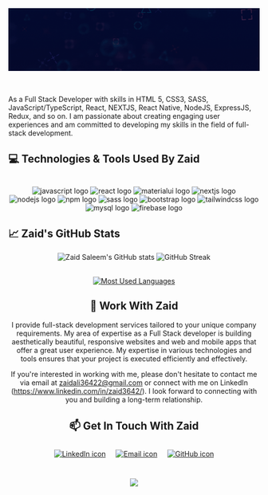 
<div style="display: flex; justify-content: center; align-items: center;">
 <img src="https://github.com/ZaidAli3642/ZaidAli3642/blob/main/Banner.gif"/>
  </div>
  <br><br>
    <p>As a Full Stack Developer with skills in HTML 5, CSS3, SASS, JavaScript/TypeScript, React, NEXTJS, React Native, NodeJS, ExpressJS, Redux, and so on. I am passionate about creating engaging user experiences and am committed to developing my skills in the field of full-stack development.</p>
    
  </div>
  
</div>


## 💻 Technologies & Tools Used By Zaid

<br> 
 
<div align="center">
  <img src="https://cdn.jsdelivr.net/gh/devicons/devicon/icons/javascript/javascript-plain.svg" height="50" width="50" alt="javascript logo"  />
  <img src="https://cdn.jsdelivr.net/gh/devicons/devicon/icons/react/react-original.svg" height="50" width="50" alt="react logo"  />
  <img src="https://cdn.jsdelivr.net/gh/devicons/devicon/icons/materialui/materialui-original.svg" height="50" width="50" alt="materialui logo"  />
  <img src="https://cdn.jsdelivr.net/gh/devicons/devicon/icons/nextjs/nextjs-original.svg" height="50" width="50" alt="nextjs logo"  />
  <img src="https://cdn.jsdelivr.net/gh/devicons/devicon/icons/nodejs/nodejs-original.svg" height="50" width="50" alt="nodejs logo"  />
  <img src="https://cdn.jsdelivr.net/gh/devicons/devicon/icons/npm/npm-original-wordmark.svg" height="50" width="50" alt="npm logo"  />
  <img src="https://cdn.jsdelivr.net/gh/devicons/devicon/icons/sass/sass-original.svg" height="50" width="50" alt="sass logo"  />
  <img src="https://cdn.jsdelivr.net/gh/devicons/devicon/icons/bootstrap/bootstrap-original.svg" height="50" width="50" alt="bootstrap logo"  />
  <img src="https://cdn.jsdelivr.net/gh/devicons/devicon/icons/tailwindcss/tailwindcss-plain.svg" height="50" width="50" alt="tailwindcss logo"  />
  <img src="https://cdn.jsdelivr.net/gh/devicons/devicon/icons/mysql/mysql-original-wordmark.svg" height="50" width="50" alt="mysql logo"  />
  <img src="https://cdn.jsdelivr.net/gh/devicons/devicon/icons/firebase/firebase-plain-wordmark.svg" height="50" width="50" alt="firebase logo"  />
</div>

## 📈 Zaid's GitHub Stats

<div class="stats" align="center">

<!--![Zaid Saleem's GitHub stats](https://github-readme-stats.vercel.app/api?username=zaidali3642&count_private=true&theme=algolia&border_radius=20)-->
 
![Zaid Saleem's GitHub stats](https://github-readme-stats.vercel.app/api?username=zaidali3642&theme=algolia&border_radius=20)
![GitHub Streak](https://streak-stats.demolab.com?user=zaidali3642&count_private=true&theme=algolia&border_radius=20)
 <br>
 <br>
 
[![Most Used Languages](https://github-readme-stats.vercel.app/api/top-langs/?username=zaidali3642&size_weight=0.5&count_weight=0.5&theme=algolia&border_radius=20)](https://github.com/anuraghazra/github-readme-stats)        
 
 <!--[![Most Used Languages](https://github-readme-stats.vercel.app/api/top-langs/?username=zaidali3642&count_private=true&size_weight=0.5&count_weight=0.5&theme=algolia&border_radius=20)](https://github.com/anuraghazra/github-readme-stats) -->
<!--  End Stats Cards --> 

## 💼 Work With Zaid

I provide full-stack development services tailored to your unique company requirements. My area of expertise as a Full Stack developer is building aesthetically beautiful, responsive websites and web and mobile apps that offer a great user experience. My expertise in various technologies and tools ensures that your project is executed efficiently and effectively.

If you're interested in working with me, please don't hesitate to contact me via email at zaidali36422@gmail.com or connect with me on LinkedIn (https://www.linkedin.com/in/zaid3642/). I look forward to connecting with you and building a long-term relationship.


## 📫 Get In Touch With Zaid

<div style="display: flex; justify-content: center;">
  <a href="https://www.linkedin.com/in/zaid3642/" style="margin: 10px;">
    <img src="https://img.icons8.com/ios-filled/50/0077b5/linkedin.png" alt="LinkedIn icon">
  </a>
  <a href="mailto:zaidali36422@gmail.com" style="margin: 10px;">
    <img src="https://img.icons8.com/ios-filled/50/0077b5/email.png" alt="Email icon">
  </a>
  <a href="https://github.com/ZaidAli3642" style="margin: 10px;">
    <img src="https://img.icons8.com/ios-filled/50/0077b5/github.png" alt="GitHub icon">
  </a>
</div>

<br>

![](https://komarev.com/ghpvc/?username=zaidali3642&color=green)
